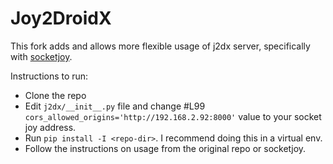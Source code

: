 # Joy2DroidX

This fork adds and allows more flexible usage of j2dx server, specifically with [socketjoy](https://github.com/harsh2204/socketjoy).

Instructions to run:

* Clone the repo
* Edit `j2dx/__init__.py` file and change #L99 `cors_allowed_origins='http://192.168.2.92:8000'` value to your socket joy address.
* Run `pip install -I <repo-dir>`. I recommend doing this in a virtual env.
* Follow the instructions on usage from the original repo or socketjoy.